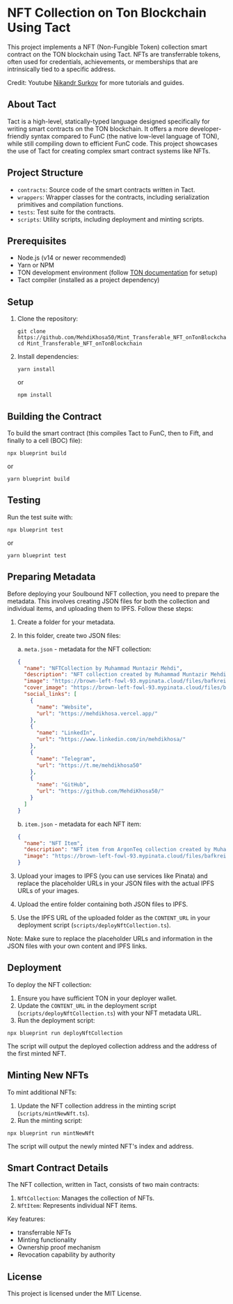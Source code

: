 # NFT Collection on Ton Blockchain Using Tact

This project implements a NFT (Non-Fungible Token) collection smart contract on the TON blockchain using Tact. NFTs are transferrable tokens, often used for credentials, achievements, or memberships that are intrinsically tied to a specific address.

Credit: Youtube [Nikandr Surkov](https://www.youtube.com/@NikandrSurkov) for more tutorials and guides.

## About Tact

Tact is a high-level, statically-typed language designed specifically for writing smart contracts on the TON blockchain. It offers a more developer-friendly syntax compared to FunC (the native low-level language of TON), while still compiling down to efficient FunC code. This project showcases the use of Tact for creating complex smart contract systems like NFTs.

## Project Structure

- `contracts`: Source code of the smart contracts written in Tact.
- `wrappers`: Wrapper classes for the contracts, including serialization primitives and compilation functions.
- `tests`: Test suite for the contracts.
- `scripts`: Utility scripts, including deployment and minting scripts.

## Prerequisites

- Node.js (v14 or newer recommended)
- Yarn or NPM
- TON development environment (follow [TON documentation](https://ton.org/docs/) for setup)
- Tact compiler (installed as a project dependency)

## Setup

1. Clone the repository:
   ```
   git clone https://github.com/MehdiKhosa50/Mint_Transferable_NFT_onTonBlockchain
   cd Mint_Transferable_NFT_onTonBlockchain
   ```

2. Install dependencies:
   ```
   yarn install
   ```
   or
   ```
   npm install
   ```

## Building the Contract

To build the smart contract (this compiles Tact to FunC, then to Fift, and finally to a cell (BOC) file):

```
npx blueprint build
```

or

```
yarn blueprint build
```

## Testing

Run the test suite with:

```
npx blueprint test
```

or

```
yarn blueprint test
```

## Preparing Metadata

Before deploying your Soulbound NFT collection, you need to prepare the metadata. This involves creating JSON files for both the collection and individual items, and uploading them to IPFS. Follow these steps:

1. Create a folder for your metadata.

2. In this folder, create two JSON files:

   a. `meta.json` - metadata for the NFT collection:

   ```json
   {
     "name": "NFTCollection by Muhammad Muntazir Mehdi",
     "description": "NFT collection created by Muhammad Muntazir Mehdi.",
     "image": "https://brown-left-fowl-93.mypinata.cloud/files/bafkreid4jiagap7clbprixxxug3a5zcf7mzvtzexbbspnkudlccif3vj6q",
     "cover_image": "https://brown-left-fowl-93.mypinata.cloud/files/bafkreid4jiagap7clbprixxxug3a5zcf7mzvtzexbbspnkudlccif3vj6q",
     "social_links": [
       {
         "name": "Website",
         "url": "https://mehdikhosa.vercel.app/"
       },
       {
         "name": "LinkedIn",
         "url": "https://www.linkedin.com/in/mehdikhosa/"
       },
       {
         "name": "Telegram",
         "url": "https://t.me/mehdikhosa50"
       },
       {
         "name": "GitHub",
         "url": "https://github.com/MehdiKhosa50/"
       }
     ]
   }
   ```

   b. `item.json` - metadata for each NFT item:

   ```json
   {
     "name": "NFT Item",
     "description": "NFT item from ArgonTeq collection created by Muhammad Muntazir Mehdi.",
     "image": "https://brown-left-fowl-93.mypinata.cloud/files/bafkreid4jiagap7clbprixxxug3a5zcf7mzvtzexbbspnkudlccif3vj6q"
   }
   ```

3. Upload your images to IPFS (you can use services like Pinata) and replace the placeholder URLs in your JSON files with the actual IPFS URLs of your images.

4. Upload the entire folder containing both JSON files to IPFS.

5. Use the IPFS URL of the uploaded folder as the `CONTENT_URL` in your deployment script (`scripts/deployNftCollection.ts`).

Note: Make sure to replace the placeholder URLs and information in the JSON files with your own content and IPFS links.

## Deployment

To deploy the NFT collection:

1. Ensure you have sufficient TON in your deployer wallet.
2. Update the `CONTENT_URL` in the deployment script (`scripts/deployNftCollection.ts`) with your NFT metadata URL.
3. Run the deployment script:

```
npx blueprint run deployNftCollection
```

The script will output the deployed collection address and the address of the first minted NFT.

## Minting New NFTs

To mint additional NFTs:

1. Update the NFT collection address in the minting script (`scripts/mintNewNft.ts`).
2. Run the minting script:

```
npx blueprint run mintNewNft
```

The script will output the newly minted NFT's index and address.

## Smart Contract Details

The NFT collection, written in Tact, consists of two main contracts:

1. `NftCollection`: Manages the collection of NFTs.
2. `NftItem`: Represents individual NFT items.

Key features:
- transferrable NFTs
- Minting functionality
- Ownership proof mechanism
- Revocation capability by authority

## License

This project is licensed under the MIT License.
